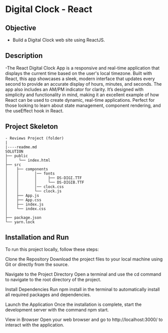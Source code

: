 # Digital Clock - React

## Objective

- Build a Digital Clock web site using ReactJS.

## Description

-The React Digital Clock App is a responsive and real-time application that displays the current time based on the user's local timezone. Built with React, this app showcases a sleek, modern interface that updates every second to provide an accurate display of hours, minutes, and seconds. The app also includes an AM/PM indicator for clarity. It’s designed with simplicity and functionality in mind, making it an excellent example of how React can be used to create dynamic, real-time applications. Perfect for those looking to learn about state management, component rendering, and the useEffect hook in React.


## Project Skeleton

```
- Reviews Project (folder)
|
|----readme.md
SOLUTION
├── public
│     └── index.html
├── src
│    ├── components
│    │       │── fonts
│    │       │     ├── DS-DIGI.TTF
│    │       │     └── DS-DIGIB.TTF 
│    │       │── clock.css
│    │       └── clock.js
│    ├── App.js
│    ├── App.css
│    ├── index.js
│    └── index.css
│
├── package.json
└── yarn.lock
```

## Installation and Run
To run this project locally, follow these steps:

Clone the Repository Download the project files to your local machine using Git or directly from the source.

Navigate to the Project Directory Open a terminal and use the cd command to navigate to the root directory of the project.

Install Dependencies Run npm install in the terminal to automatically install all required packages and dependencies.

Launch the Application Once the installation is complete, start the development server with the command npm start.

View in Browser Open your web browser and go to http://localhost:3000/ to interact with the application.


